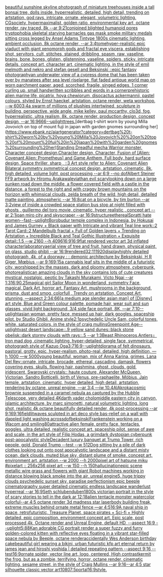 [beautiful sunshine skyline photograph of miniature treehouses inside a tall bonsai tree, dolls inside, hyperrealistic, detailed, high detail, trending on artstation, god rays, intricate, ornate, elegant, volumetric lighting, CGsociety, hypermaximalist, golden ratio, environmental key art, octane render, ray traced, 8k --ar 9:21](https://www.ebank.nz/aiartgenerator?category=beautiful%20sunshine%20skyline%20photograph%20of%20miniature%20treehouses%20inside%20a%20tall%20bonsai%20tree%2C%20dolls%20inside%2C%20hyperrealistic%2C%20detailed%2C%20high%20detail%2C%20trending%20on%20artstation%2C%20god%20rays%2C%20intricate%2C%20ornate%2C%20elegant%2C%20volumetric%20lighting%2C%20CGsociety%2C%20hypermaximalist%2C%20golden%20ratio%2C%20environmental%20key%20art%2C%20octane%20render%2C%20ray%20traced%2C%208k%20--ar%209%3A21)[conjoined blighted humanoid pores tryptophobia skeletal starving barnacles gas mask smoke military medals sitting cross legged by Ansel Adams Tintype 1800s cinematic lighting, ambient occlusion, 8k octane render, --ar 3:4](https://www.ebank.nz/aiartgenerator?category=conjoined%20blighted%20humanoid%20pores%20tryptophobia%20skeletal%20starving%20barnacles%20gas%20mask%20smoke%20military%20medals%20sitting%20cross%20legged%20by%20Ansel%20Adams%20Tintype%201800s%20cinematic%20lighting%2C%20ambient%20occlusion%2C%208k%20octane%20render%2C%20--ar%203%3A4)[tome](https://www.ebank.nz/aiartgenerator?category=tome)[hyper-realistic epic viaduct with giant xenomorph gods and fractal eye viscera, establishing shot, servitors, cult, stitches, stained, dribbling, spasm, raw, vaseline, brains, bone, bones, glisten, glistenning, vaseline, spiders, sticky, intricate details, concept art, character art, cinematic lighting, in the style of emil melmoth and nekro and stefan gesell and Beksinski ::epic fantasy photography](https://www.ebank.nz/aiartgenerator?category=hyper-realistic%20epic%20viaduct%20with%20giant%20xenomorph%20gods%20and%20fractal%20eye%20viscera%2C%20establishing%20shot%2C%20servitors%2C%20cult%2C%20stitches%2C%20stained%2C%20dribbling%2C%20spasm%2C%20raw%2C%20vaseline%2C%20brains%2C%20bone%2C%20bones%2C%20glisten%2C%20glistenning%2C%20vaseline%2C%20spiders%2C%20sticky%2C%20intricate%20details%2C%20concept%20art%2C%20character%20art%2C%20cinematic%20lighting%2C%20in%20the%20style%20of%20emil%20melmoth%20and%20nekro%20and%20stefan%20gesell%20and%20Beksinski%20%3A%3Aepic%20fantasy%20photography)[an underwater view of a cypress dome that has been taken over by manatees after sea level rise](https://www.ebank.nz/aiartgenerator?category=an%20underwater%20view%20of%20a%20cypress%20dome%20that%20has%20been%20taken%20over%20by%20manatees%20after%20sea%20level%20rise)[large, flat faded antique world map on worn  parchment paper, aged, scorched, fragile, singed edges, 1 corner curling up, small handwritten scribbles and words in a corner](https://www.ebank.nz/aiartgenerator?category=large%2C%20flat%20faded%20antique%20world%20map%20on%20worn%20%20parchment%20paper%2C%20aged%2C%20scorched%2C%20fragile%2C%20singed%20edges%2C%201%20corner%20curling%20up%2C%20small%20handwritten%20scribbles%20and%20words%20in%20a%20corner)[prehistoric alien marine life, picatrix, hoya chewiorum, disocactus ackermannii, pastel colours, styled by Ernst haeckel, artstation, octane render, weta workshop,  --w 600](https://www.ebank.nz/aiartgenerator?category=prehistoric%20alien%20marine%20life%2C%20picatrix%2C%20hoya%20chewiorum%2C%20disocactus%20ackermannii%2C%20pastel%20colours%2C%20styled%20by%20Ernst%20haeckel%2C%20artstation%2C%20octane%20render%2C%20weta%20workshop%2C%20%20--w%20600)[3:4](https://www.ebank.nz/aiartgenerator?category=3%3A4)[a swarm of millions of plushies intertwined, sculpture in building, perspective, wide angle, mike kelley, paul mccarthy,  clo3d, fog, hyperrealistic, ultra realism, 8k, octane render, production design, concept design, --ar 16:9](https://www.ebank.nz/aiartgenerator?category=a%20swarm%20of%20millions%20of%20plushies%20intertwined%2C%20sculpture%20in%20building%2C%20perspective%2C%20wide%20angle%2C%20mike%20kelley%2C%20paul%20mccarthy%2C%20%20clo3d%2C%20fog%2C%20hyperrealistic%2C%20ultra%20realism%2C%208k%2C%20octane%20render%2C%20production%20design%2C%20concept%20design%2C%20--ar%2016%3A9)[666](https://www.ebank.nz/aiartgenerator?category=666)[--uplight](https://www.ebank.nz/aiartgenerator?category=--uplight)[trees.](https://www.ebank.nz/aiartgenerator?category=trees.)[dertbag t-shirt worn by young Milla Jovovich  on top of mount fuji in japan with garden gnomes surrounding her](https://www.ebank.nz/aiartgenerator?category=dertbag%20t-shirt%20worn%20by%20young%20Milla%20Jovovich%20%20on%20top%20of%20mount%20fuji%20in%20japan%20with%20garden%20gnomes%20surrounding%20her)[Standing Dreadful mecha Warrior monster, Character concept design,Character design,  Character, Fusion of [Alien: Covenant Alien: Prometheus] and Game Anthem,  Full body,  hard surface design, Space thriller, sharp , ::3  Art style refer to Alien: Covenant Alien   Bilateral symmetry       symmetrical   concept design,  artstation, cinematic,  8k, high detailed,  volume light,  post processing    --ar 6:9   --no dof](https://www.ebank.nz/aiartgenerator?category=Standing%20Dreadful%20mecha%20Warrior%20monster%2C%20Character%20concept%20design%2CCharacter%20design%2C%20%20Character%2C%20Fusion%20of%20%5BAlien%3A%20Covenant%20Alien%3A%20Prometheus%5D%20and%20Game%20Anthem%2C%20%20Full%20body%2C%20%20hard%20surface%20design%2C%20Space%20thriller%2C%20sharp%20%2C%20%3A%3A3%20%20Art%20style%20refer%20to%20Alien%3A%20Covenant%20Alien%20%20%20Bilateral%20symmetry%20%20%20%20%20%20%20symmetrical%20%20%20concept%20design%2C%20%20artstation%2C%20cinematic%2C%20%208k%2C%20high%20detailed%2C%20%20volume%20light%2C%20%20post%20processing%20%20%20%20--ar%206%3A9%20%20%20--no%20dof)[Albert Steiner FF9 artwork by Hiromu Arakawa](https://www.ebank.nz/aiartgenerator?category=Albert%20Steiner%20FF9%20artwork%20by%20Hiromu%20Arakawa)[leviathan evil scary](https://www.ebank.nz/aiartgenerator?category=leviathan%20evil%20scary)[looking down on a large sunken road down the middle, a flower covered field with a castle in the distance, a forest to the right and with craggy brown mountains on the horizon with whimsical clouds, zelda breath of the wild, high detail, detailed matte painting, atmospheric --ar 16:8](https://www.ebank.nz/aiartgenerator?category=looking%20down%20on%20a%20large%20sunken%20road%20down%20the%20middle%2C%20a%20flower%20covered%20field%20with%20a%20castle%20in%20the%20distance%2C%20a%20forest%20to%20the%20right%20and%20with%20craggy%20brown%20mountains%20on%20the%20horizon%20with%20whimsical%20clouds%2C%20zelda%20breath%20of%20the%20wild%2C%20high%20detail%2C%20detailed%20matte%20painting%2C%20atmospheric%20--ar%2016%3A8)[cat on a bicycle, by tim burton --ar 3:2](https://www.ebank.nz/aiartgenerator?category=cat%20on%20a%20bicycle%2C%20by%20tim%20burton%20--ar%203%3A2)[view of inside a crowded space station bus stop at night filled with ghosts , guillermo del toro movie, cinematic, hyper realistic , concept art --ar 2:1](https://www.ebank.nz/aiartgenerator?category=view%20of%20inside%20a%20crowded%20space%20station%20bus%20stop%20at%20night%20filled%20with%20ghosts%20%2C%20guillermo%20del%20toro%20movie%2C%20cinematic%2C%20hyper%20realistic%20%2C%20concept%20art%20--ar%202%3A1)[joan miro city and  skyscraper --ar 16:9](https://www.ebank.nz/aiartgenerator?category=joan%20miro%20city%20and%20%20skyscraper%20--ar%2016%3A9)[structure](https://www.ebank.nz/aiartgenerator?category=structure)[ethereal](https://www.ebank.nz/aiartgenerator?category=ethereal)[Spratt](https://www.ebank.nz/aiartgenerator?category=Spratt)[i hate women](https://www.ebank.nz/aiartgenerator?category=i%20hate%20women)[--fast](https://www.ebank.nz/aiartgenerator?category=--fast)[--uplight](https://www.ebank.nz/aiartgenerator?category=--uplight)[Borobudur temple complex in Indonesia, by Hokusai and James Gurney + Black paper with Intricate and vibrant Teal line work::2 Tarot Card::2 Mandelbulb fractal + Full of Golden layers + Trending on Artstation + Incredible Black and Teal Gothic Illustration + Exquisite detail::1.5  --w 2160 --h 4096](https://www.ebank.nz/aiartgenerator?category=Borobudur%20temple%20complex%20in%20Indonesia%2C%20by%20Hokusai%20and%20James%20Gurney%20%2B%20Black%20paper%20with%20Intricate%20and%20vibrant%20Teal%20line%20work%3A%3A2%20Tarot%20Card%3A%3A2%20Mandelbulb%20fractal%20%2B%20Full%20of%20Golden%20layers%20%2B%20Trending%20on%20Artstation%20%2B%20Incredible%20Black%20and%20Teal%20Gothic%20Illustration%20%2B%20Exquisite%20detail%3A%3A1.5%20%20--w%202160%20--h%204096)[16:9](https://www.ebank.nz/aiartgenerator?category=16%3A9)[16:9](https://www.ebank.nz/aiartgenerator?category=16%3A9)[flat rendered vector art 3d inflated character](https://www.ebank.nz/aiartgenerator?category=flat%20rendered%20vector%20art%203d%20inflated%20character)[laboratory](https://www.ebank.nz/aiartgenerator?category=laboratory)[aerial view of tree and fruit, hand drawn, physical paint, on glass, studio ghibli --ar 16:9](https://www.ebank.nz/aiartgenerator?category=aerial%20view%20of%20tree%20and%20fruit%2C%20hand%20drawn%2C%20physical%20paint%2C%20on%20glass%2C%20studio%20ghibli%20--ar%2016%3A9)[rendered](https://www.ebank.nz/aiartgenerator?category=rendered)[32:11](https://www.ebank.nz/aiartgenerator?category=32%3A11)[1920](https://www.ebank.nz/aiartgenerator?category=1920)[display](https://www.ebank.nz/aiartgenerator?category=display)[highly detailed photograph, 4k, of a doorway : : demonic architecture by Beksinkski, H R Giger, Mœbius --ar 9:16](https://www.ebank.nz/aiartgenerator?category=highly%20detailed%20photograph%2C%204k%2C%20of%20a%20doorway%20%3A%20%3A%20demonic%20architecture%20by%20Beksinkski%2C%20H%20R%20Giger%2C%20M%C5%93bius%20--ar%209%3A16)[9:15](https://www.ebank.nz/aiartgenerator?category=9%3A15)[a cannabis leaf sits in the middle of a futuristic city, worshipped by the masses, dark and gloomy atmosphere, cyberpunk, photorealistic](https://www.ebank.nz/aiartgenerator?category=a%20cannabis%20leaf%20sits%20in%20the%20middle%20of%20a%20futuristic%20city%2C%20worshipped%20by%20the%20masses%2C%20dark%20and%20gloomy%20atmosphere%2C%20cyberpunk%2C%20photorealistic)[an amazing clouds in the sky contains lots of cute creatures mystical, nostalgic, peotic by Takashi Murakami, Victo Ngai --ar 1:3](https://www.ebank.nz/aiartgenerator?category=an%20amazing%20clouds%20in%20the%20sky%20contains%20lots%20of%20cute%20creatures%20mystical%2C%20nostalgic%2C%20peotic%20by%20Takashi%20Murakami%2C%20Victo%20Ngai%20--ar%201%3A3)[16:9](https://www.ebank.nz/aiartgenerator?category=16%3A9)[0.25](https://www.ebank.nz/aiartgenerator?category=0.25)[magical girl Sailor Moon  in wonderland, symmetry Face, magical, Dark Art, horror art, Fantasy Art, mushrooms in the background, prisma, dust and smog, colorfull , Trendy on artstation, Concept Art, stunning, —aspect 2:3](https://www.ebank.nz/aiartgenerator?category=magical%20girl%20Sailor%20Moon%20%20in%20wonderland%2C%20symmetry%20Face%2C%20magical%2C%20Dark%20Art%2C%20horror%20art%2C%20Fantasy%20Art%2C%20mushrooms%20in%20the%20background%2C%20prisma%2C%20dust%20and%20smog%2C%20colorfull%20%2C%20Trendy%20on%20artstation%2C%20Concept%20Art%2C%20stunning%2C%20%E2%80%94aspect%202%3A3)[4:6](https://www.ebank.nz/aiartgenerator?category=4%3A6)[6](https://www.ebank.nz/aiartgenerator?category=6)[[a medium age slender asian man] of [Disney] art style, Blue and Green colour palette, pomade hair, wear suit and sun glasses, vivid light background, 3/4 side face portrait, 8K, —ar 7:10](https://www.ebank.nz/aiartgenerator?category=%5Ba%20medium%20age%20slender%20asian%20man%5D%20of%20%5BDisney%5D%20art%20style%2C%20Blue%20and%20Green%20colour%20palette%2C%20pomade%20hair%2C%20wear%20suit%20and%20sun%20glasses%2C%20vivid%20light%20background%2C%203/4%20side%20face%20portrait%2C%208K%2C%20%E2%80%94ar%207%3A10)[--uplight](https://www.ebank.nz/aiartgenerator?category=--uplight)[asian woman, pretty face, messed up hair, dark googles. spaceship pilot. by Studio Ghibli, Anime style](https://www.ebank.nz/aiartgenerator?category=asian%20woman%2C%20pretty%20face%2C%20messed%20up%20hair%2C%20dark%20googles.%20spaceship%20pilot.%20by%20Studio%20Ghibli%2C%20Anime%20style)[2:1](https://www.ebank.nz/aiartgenerator?category=2%3A1)[psychedelic Uncle Sam, colorful tones, white, saturated colors, in the style of craig mullins](https://www.ebank.nz/aiartgenerator?category=psychedelic%20Uncle%20Sam%2C%20colorful%20tones%2C%20white%2C%20saturated%20colors%2C%20in%20the%20style%20of%20craig%20mullins)[Greenpoint Age](https://www.ebank.nz/aiartgenerator?category=Greenpoint%20Age)[--uplight](https://www.ebank.nz/aiartgenerator?category=--uplight)[vast desert landscape::.9 yellow sand dunes::black stone obelisk::dark stormy clouds with rays::.5 --ar 1:3](https://www.ebank.nz/aiartgenerator?category=vast%20desert%20landscape%3A%3A.9%20yellow%20sand%20dunes%3A%3Ablack%20stone%20obelisk%3A%3Adark%20stormy%20clouds%20with%20rays%3A%3A.5%20--ar%201%3A3)[Beast,Rhinoceros,Antlers」](https://www.ebank.nz/aiartgenerator?category=Beast%2CRhinoceros%2CAntlers%E3%80%8D)[Iron mad dog ,cinematic lighting, hyper-detailed, single face, symmetrical, photograph style of Kazuo Oga](https://www.ebank.nz/aiartgenerator?category=Iron%20mad%20dog%20%2Ccinematic%20lighting%2C%20hyper-detailed%2C%20single%20face%2C%20symmetrical%2C%20photograph%20style%20of%20Kazuo%20Oga)[3:7](https://www.ebank.nz/aiartgenerator?category=3%3A7)[16:9](https://www.ebank.nz/aiartgenerator?category=16%3A9)[--uplight](https://www.ebank.nz/aiartgenerator?category=--uplight)[diorama of felt dinosaurs, pastoral, grotty, epic, hyper-realism, photo-real, detailed, high definition, —h 1000 —w 5000](https://www.ebank.nz/aiartgenerator?category=diorama%20of%20felt%20dinosaurs%2C%20pastoral%2C%20grotty%2C%20epic%2C%20hyper-realism%2C%20photo-real%2C%20detailed%2C%20high%20definition%2C%20%E2%80%94h%201000%20%E2%80%94w%205000)[young beautiful, woman, mix of Anna Karina, grimes, Lana Del Rey::ornate, intricate, brocade, ethereal, cascading, damask, flowers covering eyes, skulls, flowing hair, pashmina, ghost, clouds, gold, iridescent, Swarovski crystals:: haute couture, Alexander McQueen, Victorian, Sandro Botticelli, birth of Venus, pre-raphaelite, Möbius, Jain temple, artstation, cinematic, hyper detailed, high detail, artstation, rendering by octane, unreal engine, —ar 3:4 —iw 1](https://www.ebank.nz/aiartgenerator?category=young%20beautiful%2C%20woman%2C%20mix%20of%20Anna%20Karina%2C%20grimes%2C%20Lana%20Del%20Rey%3A%3Aornate%2C%20intricate%2C%20brocade%2C%20ethereal%2C%20cascading%2C%20damask%2C%20flowers%20covering%20eyes%2C%20skulls%2C%20flowing%20hair%2C%20pashmina%2C%20ghost%2C%20clouds%2C%20gold%2C%20iridescent%2C%20Swarovski%20crystals%3A%3A%20haute%20couture%2C%20Alexander%20McQueen%2C%20Victorian%2C%20Sandro%20Botticelli%2C%20birth%20of%20Venus%2C%20pre-raphaelite%2C%20M%C3%B6bius%2C%20Jain%20temple%2C%20artstation%2C%20cinematic%2C%20hyper%20detailed%2C%20high%20detail%2C%20artstation%2C%20rendering%20by%20octane%2C%20unreal%20engine%2C%20%E2%80%94ar%203%3A4%20%E2%80%94iw%201)[0.4](https://www.ebank.nz/aiartgenerator?category=0.4)[AlAkroka](https://www.ebank.nz/aiartgenerator?category=AlAkroka)[cosmic brownie suspended in a caramel nebula as captured by the Hubble Telescope, very detailed 4K](https://www.ebank.nz/aiartgenerator?category=cosmic%20brownie%20suspended%20in%20a%20caramel%20nebula%20as%20captured%20by%20the%20Hubble%20Telescope%2C%20very%20detailed%204K)[darth vader cholo](https://www.ebank.nz/aiartgenerator?category=darth%20vader%20cholo)[middle eastern city in canyon, islamic architecture, by marc simonetti, natural volumetric lighting, long shot, realistic 4k octane beautifully detailed render, 4k post-processing --ar 9:16](https://www.ebank.nz/aiartgenerator?category=middle%20eastern%20city%20in%20canyon%2C%20islamic%20architecture%2C%20by%20marc%20simonetti%2C%20natural%20volumetric%20lighting%2C%20long%20shot%2C%20realistic%204k%20octane%20beautifully%20detailed%20render%2C%204k%20post-processing%20--ar%209%3A16)[9:16](https://www.ebank.nz/aiartgenerator?category=9%3A16)[field](https://www.ebank.nz/aiartgenerator?category=field)[lit](https://www.ebank.nz/aiartgenerator?category=lit)[waves sculpted in art deco style bas-relief on a wall with dappled light washing across](https://www.ebank.nz/aiartgenerator?category=waves%20sculpted%20in%20art%20deco%20style%20bas-relief%20on%20a%20wall%20with%20dappled%20light%20washing%20across)[dof](https://www.ebank.nz/aiartgenerator?category=dof)[beksinski](https://www.ebank.nz/aiartgenerator?category=beksinski)[Frankenstein working on a Wacom and smiling](https://www.ebank.nz/aiartgenerator?category=Frankenstein%20working%20on%20a%20Wacom%20and%20smiling)[80](https://www.ebank.nz/aiartgenerator?category=80)[attractive alien female, pretty face, tentacles, goggles, ultra detailed, realistic concept art. spaceship pilot. sense of awe and scale, in the art style of Filip Hodas, a grimdark dystopian cyberpunk post-apocalyptic style](https://www.ebank.nz/aiartgenerator?category=attractive%20alien%20female%2C%20pretty%20face%2C%20tentacles%2C%20goggles%2C%20ultra%20detailed%2C%20realistic%20concept%20art.%20spaceship%20pilot.%20sense%20of%20awe%20and%20scale%2C%20in%20the%20art%20style%20of%20Filip%20Hodas%2C%20a%20grimdark%20dystopian%20cyberpunk%20post-apocalyptic%20style)[Decadent luxury banquet at Trump Tower, rich people, gold, Donald Trump --test --w 512](https://www.ebank.nz/aiartgenerator?category=Decadent%20luxury%20banquet%20at%20Trump%20Tower%2C%20rich%20people%2C%20gold%2C%20Donald%20Trump%20--test%20--w%20512)[Dog sitting by a pile of dark clothes looking out onto post apocalyptic landscape and a distant misty ocean, dark clouds, muted blue sky, distant plume of smoke, concept art, environment art, artstation --w 2000 --h 2000](https://www.ebank.nz/aiartgenerator?category=Dog%20sitting%20by%20a%20pile%20of%20dark%20clothes%20looking%20out%20onto%20post%20apocalyptic%20landscape%20and%20a%20distant%20misty%20ocean%2C%20dark%20clouds%2C%20muted%20blue%20sky%2C%20distant%20plume%20of%20smoke%2C%20concept%20art%2C%20environment%20art%2C%20artstation%20--w%202000%20--h%202000)[pixel art of hatsune miku #pixelart :: 256x256 pixel art --w 150 --h 150](https://www.ebank.nz/aiartgenerator?category=pixel%20art%20of%20hatsune%20miku%20%23pixelart%20%3A%3A%20256x256%20pixel%20art%20--w%20150%20--h%20150)[hallucination](https://www.ebank.nz/aiartgenerator?category=hallucination)[epic scene metallic wire grass and flowers with giant Robot machines working in distance blowing black smoke into the air, unreal engine5, huge trippy clouds psychedelic sunset sky, paradise perfectionism epic beeple cinematography super detailed cinematic endless landscape wanderlust hyperreal --ar 16:9](https://www.ebank.nz/aiartgenerator?category=epic%20scene%20metallic%20wire%20grass%20and%20flowers%20with%20giant%20Robot%20machines%20working%20in%20distance%20blowing%20black%20smoke%20into%20the%20air%2C%20unreal%20engine5%2C%20huge%20trippy%20clouds%20psychedelic%20sunset%20sky%2C%20paradise%20perfectionism%20epic%20beeple%20cinematography%20super%20detailed%20cinematic%20endless%20landscape%20wanderlust%20hyperreal%20--ar%2016%3A9)[Seth schlubenduben](https://www.ebank.nz/aiartgenerator?category=Seth%20schlubenduben)[1800s victorian portrait in the style of scary stories to tell in the dark ar 12:18](https://www.ebank.nz/aiartgenerator?category=1800s%20victorian%20portrait%20in%20the%20style%20of%20scary%20stories%20to%20tell%20in%20the%20dark%20ar%2012%3A18)[alien tentacle monster watercolor colorful](https://www.ebank.nz/aiartgenerator?category=alien%20tentacle%20monster%20watercolor%20colorful)[--ar 4:5 octane render 3d madness star laser](https://www.ebank.nz/aiartgenerator?category=--ar%204%3A5%20octane%20render%203d%20madness%20star%20laser)[body building freak, extreme muscles behind ornate metal fence —ar 4:5](https://www.ebank.nz/aiartgenerator?category=body%20building%20freak%2C%20extreme%20muscles%20behind%20ornate%20metal%20fence%20%E2%80%94ar%204%3A5)[16:9](https://www.ebank.nz/aiartgenerator?category=16%3A9)[A naval ship in space, retrofuturistic, Treasure Planet, space pirates + Sci-fi + Highly detailed, epic composition. environment concept art. Epic scale, post processed 4k, Octane render and Unreal Engine, default HD, --aspect 16:9 --uplight](https://www.ebank.nz/aiartgenerator?category=A%20naval%20ship%20in%20space%2C%20retrofuturistic%2C%20Treasure%20Planet%2C%20space%20pirates%20%2B%20Sci-fi%20%2B%20Highly%20detailed%2C%20epic%20composition.%20environment%20concept%20art.%20Epic%20scale%2C%20post%20processed%204k%2C%20Octane%20render%20and%20Unreal%20Engine%2C%20default%20HD%2C%20--aspect%2016%3A9%20--uplight)[5:8](https://www.ebank.nz/aiartgenerator?category=5%3A8)[8K](https://www.ebank.nz/aiartgenerator?category=8K)[an adorable CG portrait render a super fuzzy and furry golden-colored kitten with reflective eyes  floating in a vibrant star-filled space nebula by Beeple, octane render](https://www.ebank.nz/aiartgenerator?category=an%20adorable%20CG%20portrait%20render%20a%20super%20fuzzy%20and%20furry%20golden-colored%20kitten%20with%20reflective%20eyes%20%20floating%20in%20a%20vibrant%20star-filled%20space%20nebula%20by%20Beeple%2C%20octane%20render)[accidentally Wes Anderson birthday cake](https://www.ebank.nz/aiartgenerator?category=accidentally%20Wes%20Anderson%20birthday%20cake)[beautiful girl wearing a bikini, urban futuristic kfp art eternal return by james jean and hiroshi yoshida | detailed repeating pattern --aspect 9:16 --test](https://www.ebank.nz/aiartgenerator?category=beautiful%20girl%20wearing%20a%20bikini%2C%20urban%20futuristic%20kfp%20art%20eternal%20return%20by%20james%20jean%20and%20hiroshi%20yoshida%20%7C%20detailed%20repeating%20pattern%20--aspect%209%3A16%20--test)[16:9](https://www.ebank.nz/aiartgenerator?category=16%3A9)[ornate spider, vector line art, logo, centered, High contrast](https://www.ebank.nz/aiartgenerator?category=ornate%20spider%2C%20vector%20line%20art%2C%20logo%2C%20centered%2C%20High%20contrast)[kermit the frog, but as a zombie, terrifying, horror, octane render, cinematic lighting, sesame street, in the style of Craig Mullins --ar 9:16](https://www.ebank.nz/aiartgenerator?category=kermit%20the%20frog%2C%20but%20as%20a%20zombie%2C%20terrifying%2C%20horror%2C%20octane%20render%2C%20cinematic%20lighting%2C%20sesame%20street%2C%20in%20the%20style%20of%20Craig%20Mullins%20--ar%209%3A16)[--ar 4:5 star silhouette classic vector art](https://www.ebank.nz/aiartgenerator?category=--ar%204%3A5%20star%20silhouette%20classic%20vector%20art)[1080](https://www.ebank.nz/aiartgenerator?category=1080)[7:5](https://www.ebank.nz/aiartgenerator?category=7%3A5)[portal](https://www.ebank.nz/aiartgenerator?category=portal)[16:9](https://www.ebank.nz/aiartgenerator?category=16%3A9)[style.](https://www.ebank.nz/aiartgenerator?category=style.)